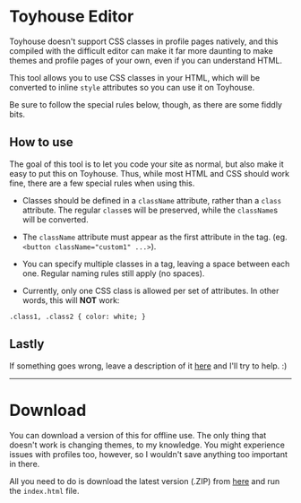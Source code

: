 # Toyhouse Editor

Toyhouse doesn't support CSS classes in profile pages natively, and this compiled with the difficult editor can make it far more daunting to make themes and profile pages of your own, even if you can understand HTML.

This tool allows you to use CSS classes in your HTML, which will be converted to inline <code>style</code> attributes so you can use it on Toyhouse.

Be sure to follow the special rules below, though, as there are some fiddly bits.

## How to use

The goal of this tool is to let you code your site as normal, but also make it easy to put this on Toyhouse. Thus, while most HTML and CSS should work fine, there are a few special rules when using this.


- Classes should be defined in a `className` attribute, rather than a `class` attribute. The regular `class`es will be preserved, while the `className`s will be converted.

- The `className` attribute must appear as the first attribute in the tag. (eg. `<button className="custom1" ...>`).

- You can specify multiple classes in a tag, leaving a space between each one. Regular naming rules still apply (no spaces).

- Currently, only one CSS class is allowed per set of attributes. In other words, this will <b>NOT</b> work: 

```.class1, .class2 { color: white; }```


## Lastly

If something goes wrong, leave a description of it [here](https://github.com/IEVEVO/ToyhouseEditor/issues) and I'll try to help. :)


---
# Download
You can download a version of this for offline use. The only thing that doesn't work is changing themes, to my knowledge. You might experience issues with profiles too, however, so I wouldn't save anything too important in there.

All you need to do is download the latest version (.ZIP) from [here](https://github.com/IEVEVO/ToyhouseEditor/releases) and run the `index.html` file.
